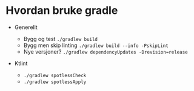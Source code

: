 # Hvordan bruke gradle

* Generellt
  * Bygg og test `./gradlew build`
  * Bygg men skip linting `./gradlew build --info -PskipLint`
  * Nye versjoner? `./gradlew dependencyUpdates -Drevision=release` 

* Ktlint
  * `./gradlew spotlessCheck`
  * `./gradlew spotlessApply`